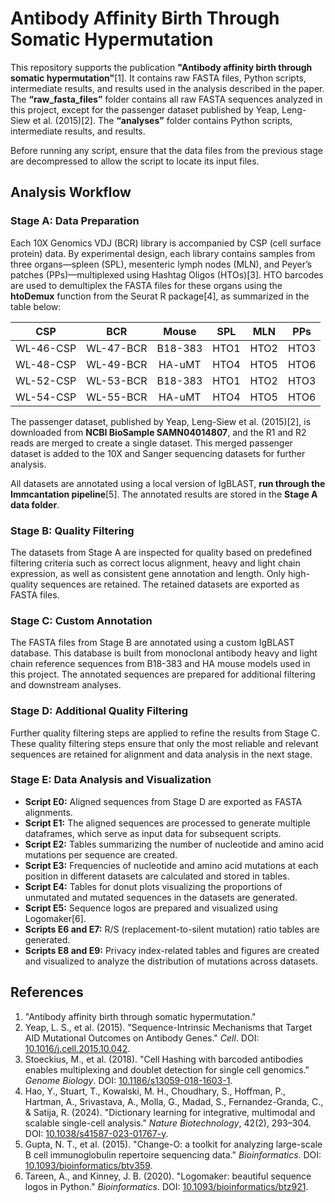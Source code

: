 # Antibody Affinity Birth Through Somatic Hypermutation

This repository supports the publication **"Antibody affinity birth through somatic hypermutation"**[1]. It contains raw FASTA files, Python scripts, intermediate results, and results used in the analysis described in the paper. The **“raw_fasta_files”** folder contains all raw FASTA sequences analyzed in this project, except for the passenger dataset published by Yeap, Leng-Siew et al. (2015)[2]. The **“analyses”** folder contains Python scripts, intermediate results, and results.

Before running any script, ensure that the data files from the previous stage are decompressed to allow the script to locate its input files.

## Analysis Workflow

### Stage A: Data Preparation

Each 10X Genomics VDJ (BCR) library is accompanied by CSP (cell surface protein) data. By experimental design, each library contains samples from three organs—spleen (SPL), mesenteric lymph nodes (MLN), and Peyer’s patches (PPs)—multiplexed using Hashtag Oligos (HTOs)[3]. HTO barcodes are used to demultiplex the FASTA files for these organs using the **htoDemux** function from the Seurat R package[4], as summarized in the table below:

|     CSP     |     BCR     |   Mouse   |  SPL  |  MLN  |  PPs   |
|:-----------:|:-----------:|:---------:|:-----:|:-----:|:-----:|
| WL-46-CSP   | WL-47-BCR   | B18-383   | HTO1  | HTO2  | HTO3  |
| WL-48-CSP   | WL-49-BCR   | HA-uMT    | HTO4  | HTO5  | HTO6  |
| WL-52-CSP   | WL-53-BCR   | B18-383   | HTO1  | HTO2  | HTO3  |
| WL-54-CSP   | WL-55-BCR   | HA-uMT    | HTO4  | HTO5  | HTO6  |

The passenger dataset, published by Yeap, Leng-Siew et al. (2015)[2], is downloaded from **NCBI BioSample SAMN04014807**, and the R1 and R2 reads are merged to create a single dataset. This merged passenger dataset is added to the 10X and Sanger sequencing datasets for further analysis.

All datasets are annotated using a local version of IgBLAST, **run through the Immcantation pipeline**[5]. The annotated results are stored in the **Stage A data folder**.

### Stage B: Quality Filtering

The datasets from Stage A are inspected for quality based on predefined filtering criteria such as correct locus alignment, heavy and light chain expression, as well as consistent gene annotation and length. Only high-quality sequences are retained. The retained datasets are exported as FASTA files.

### Stage C: Custom Annotation

The FASTA files from Stage B are annotated using a custom IgBLAST database. This database is built from monoclonal antibody heavy and light chain reference sequences from B18-383 and HA mouse models used in this project. The annotated sequences are prepared for additional filtering and downstream analyses.

### Stage D: Additional Quality Filtering

Further quality filtering steps are applied to refine the results from Stage C. These quality filtering steps ensure that only the most reliable and relevant sequences are retained for alignment and data analysis in the next stage.

### Stage E: Data Analysis and Visualization

- **Script E0:** Aligned sequences from Stage D are exported as FASTA alignments.
- **Script E1:** The aligned sequences are processed to generate multiple dataframes, which serve as input data for subsequent scripts.
- **Script E2:** Tables summarizing the number of nucleotide and amino acid mutations per sequence are created.
- **Script E3:** Frequencies of nucleotide and amino acid mutations at each position in different datasets are calculated and stored in tables.
- **Script E4:** Tables for donut plots visualizing the proportions of unmutated and mutated sequences in the datasets are generated.
- **Script E5:** Sequence logos are prepared and visualized using Logomaker[6].
- **Scripts E6 and E7:** R/S (replacement-to-silent mutation) ratio tables are generated.
- **Scripts E8 and E9:** Privacy index-related tables and figures are created and visualized to analyze the distribution of mutations across datasets.

## References

1. "Antibody affinity birth through somatic hypermutation."
2. Yeap, L. S., et al. (2015). "Sequence-Intrinsic Mechanisms that Target AID Mutational Outcomes on Antibody Genes." *Cell*. DOI: [10.1016/j.cell.2015.10.042](https://doi.org/10.1016/j.cell.2015.10.042).
3. Stoeckius, M., et al. (2018). "Cell Hashing with barcoded antibodies enables multiplexing and doublet detection for single cell genomics." *Genome Biology*. DOI: [10.1186/s13059-018-1603-1](https://doi.org/10.1186/s13059-018-1603-1).
4. Hao, Y., Stuart, T., Kowalski, M. H., Choudhary, S., Hoffman, P., Hartman, A., Srivastava, A., Molla, G., Madad, S., Fernandez-Granda, C., & Satija, R. (2024). "Dictionary learning for integrative, multimodal and scalable single-cell analysis." *Nature Biotechnology*, 42(2), 293–304. DOI: [10.1038/s41587-023-01767-y](https://doi.org/10.1038/s41587-023-01767-y).
5. Gupta, N. T., et al. (2015). "Change-O: a toolkit for analyzing large-scale B cell immunoglobulin repertoire sequencing data." *Bioinformatics*. DOI: [10.1093/bioinformatics/btv359](https://doi.org/10.1093/bioinformatics/btv359).
6. Tareen, A., and Kinney, J. B. (2020). "Logomaker: beautiful sequence logos in Python." *Bioinformatics*. DOI: [10.1093/bioinformatics/btz921](https://doi.org/10.1093/bioinformatics/btz921).

